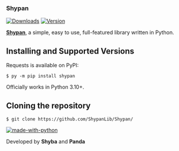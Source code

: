 ### Shypan
[![Downloads](https://img.shields.io/github/downloads/ShypanLib/Shypan/total.svg)](https://pypi.org/project/ShypanLib/)
[![Version](https://www.anthonycode.fr/images/python3.10_v.png)](https://www.anthonycode.fr/images/python3.10_v.png)  

[**Shypan**](https://pypi.org/project/shypan/), a simple, easy to use, full-featured library written in Python.  

Installing and Supported Versions
-----------------------------------------------------------------------------------------

Requests is available on PyPI:
```
$ py -m pip install shypan
```
Officially works in Python 3.10+.

Cloning the repository
-------------------------------------------------
```
$ git clone https://github.com/ShypanLib/Shypan/
```
  
[![made-with-python](https://img.shields.io/badge/Made%20with-Python-1f425f.svg)](https://www.python.org/)

Developed by **Shyba** and **Panda**
